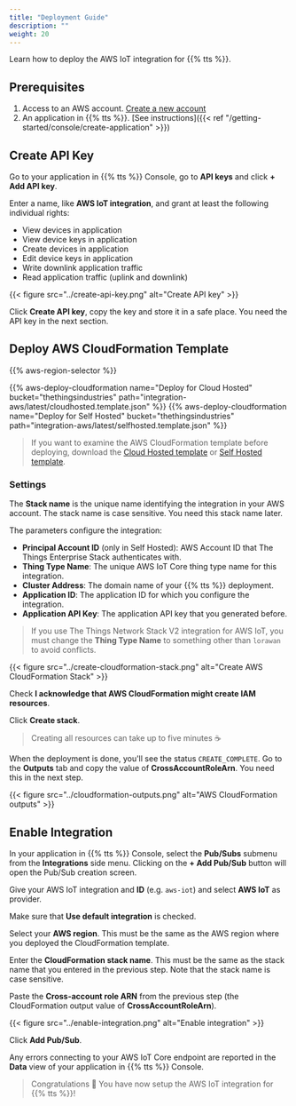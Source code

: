 ```yaml
---
title: "Deployment Guide"
description: ""
weight: 20
---
```


Learn how to deploy the AWS IoT integration for {{% tts %}}.

<!--more-->

## Prerequisites

1. Access to an AWS account. [Create a new account](https://aws.amazon.com/resources/create-account/)
2. An application in {{% tts %}}. [See instructions]({{< ref "/getting-started/console/create-application" >}})

## Create API Key

Go to your application in {{% tts %}} Console, go to **API keys** and click **+ Add API key**.

Enter a name, like **AWS IoT integration**, and grant at least the following individual rights:

- View devices in application
- View device keys in application
- Create devices in application
- Edit device keys in application
- Write downlink application traffic
- Read application traffic (uplink and downlink)

{{< figure src="../create-api-key.png" alt="Create API key" >}}

Click **Create API key**, copy the key and store it in a safe place. You need the API key in the next section.

## Deploy AWS CloudFormation Template

{{% aws-region-selector %}}

{{% aws-deploy-cloudformation name="Deploy for Cloud Hosted" bucket="thethingsindustries" path="integration-aws/latest/cloudhosted.template.json" %}}
{{% aws-deploy-cloudformation name="Deploy for Self Hosted" bucket="thethingsindustries" path="integration-aws/latest/selfhosted.template.json" %}}

> If you want to examine the AWS CloudFormation template before deploying, download the [Cloud Hosted template](https://s3.amazonaws.com/thethingsindustries/integration-aws/latest/cloudhosted.template.json) or [Self Hosted template](https://s3.amazonaws.com/thethingsindustries/integration-aws/latest/selfhosted.template.json).

### Settings

The **Stack name** is the unique name identifying the integration in your AWS account. The stack name is case sensitive. You need this stack name later.

The parameters configure the integration:

- **Principal Account ID** (only in Self Hosted): AWS Account ID that The Things Enterprise Stack authenticates with.
- **Thing Type Name**: The unique AWS IoT Core thing type name for this integration.
- **Cluster Address**: The domain name of your {{% tts %}} deployment.
- **Application ID**: The application ID for which you configure the integration.
- **Application API Key**: The application API key that you generated before.

> If you use The Things Network Stack V2 integration for AWS IoT, you must change the **Thing Type Name** to something other than `lorawan` to avoid conflicts.

{{< figure src="../create-cloudformation-stack.png" alt="Create AWS CloudFormation Stack" >}}

Check **I acknowledge that AWS CloudFormation might create IAM resources**.

Click **Create stack**.

> Creating all resources can take up to five minutes ☕

When the deployment is done, you'll see the status `CREATE_COMPLETE`. Go to the **Outputs** tab and copy the value of **CrossAccountRoleArn**. You need this in the next step.

{{< figure src="../cloudformation-outputs.png" alt="AWS CloudFormation outputs" >}}

## Enable Integration

In your application in {{% tts %}} Console, select the **Pub/Subs** submenu from the **Integrations** side menu. Clicking on the **+ Add Pub/Sub** button will open the Pub/Sub creation screen.

Give your AWS IoT integration and **ID** (e.g. `aws-iot`) and select **AWS IoT** as provider.

Make sure that **Use default integration** is checked.

Select your **AWS region**. This must be the same as the AWS region where you deployed the CloudFormation template.

Enter the **CloudFormation stack name**. This must be the same as the stack name that you entered in the previous step. Note that the stack name is case sensitive.

Paste the **Cross-account role ARN** from the previous step (the CloudFormation output value of **CrossAccountRoleArn**).

{{< figure src="../enable-integration.png" alt="Enable integration" >}}

Click **Add Pub/Sub**.

Any errors connecting to your AWS IoT Core endpoint are reported in the **Data** view of your application in {{% tts %}} Console.

> Congratulations 🎉 You have now setup the AWS IoT integration for {{% tts %}}!
